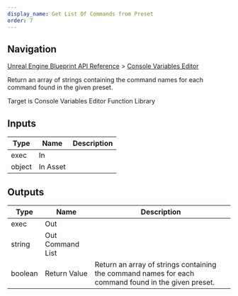 ```yaml
---
display_name: Get List Of Commands from Preset
order: 7
---
```

## Navigation

[Unreal Engine Blueprint API Reference](https://dev.epicgames.com/documentation/en-us/unreal-engine/BlueprintAPI) > [Console Variables Editor](https://dev.epicgames.com/documentation/en-us/unreal-engine/BlueprintAPI/ConsoleVariablesEditor)

Return an array of strings containing the command names for each command found in the given preset.

Target is Console Variables Editor Function Library

## Inputs

| Type | Name | Description |
| --- | --- | --- |
| exec | In |  |
| object | In Asset |  |

## Outputs

| Type | Name | Description |
| --- | --- | --- |
| exec | Out |  |
| string | Out Command List |  |
| boolean | Return Value | Return an array of strings containing the command names for each command found in the given preset. |
